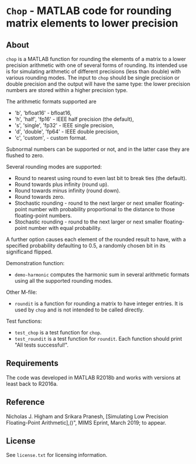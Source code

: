 `Chop` - MATLAB code for rounding matrix elements to lower precision
==========

About
-----

`chop` is a MATLAB function for rounding the elements of a matrix to a
lower precision arithmetic with one of several forms of rounding.  Its
intended use is for simulating arithmetic of different precisions (less
than double) with various rounding modes. The input to `chop` should be
single precision or double precision and the output will have the same
type: the lower precision numbers are stored within a higher precision type.

The arithmetic formats supported are 
-  'b', 'bfloat16'           - bfloat16,
-  'h', 'half', 'fp16'       - IEEE half precision (the default),
-  's', 'single', 'fp32'     - IEEE single precision,
-  'd', 'double', 'fp64'     - IEEE double precision,
-  'c', 'custom',            - custom format.

Subnormal numbers can be supported or not,
and in the latter case they are flushed to zero.

Several rounding modes are supported:
- Round to nearest using round to even last bit to break ties
  (the default).
- Round towards plus infinity (round up).
- Round towards minus infinity (round down).
- Round towards zero.
- Stochastic rounding - round to the next larger or next smaller
  floating-point number with probability proportional to
  the distance to those floating-point numbers.
- Stochastic rounding - round to the next larger or next smaller 
  floating-point number with equal probability.

A further option causes each element of the rounded result 
to have, with a specified probability defaulting to 0.5,
a randomly chosen bit in its significand flipped. 

Demonstration function:
- `demo-harmonic` computes the harmonic sum in several arithmetic
   formats using all the supported rounding modes.

Other M-file:

- `roundit` is a function for rounding a matrix to have integer entries.
  It is used by `chop` and is not intended to be called directly.

Test functions:
- `test_chop` is a test function for `chop`.
- `test_roundit` is a test function for `roundit`.
Each function should print "All tests successful!".

Requirements
---------

The code was developed in MATLAB R2018b and works with versions at least
back to R2016a.

Reference
---------

Nicholas J. Higham and Srikara Pranesh, [Simulating Low Precision
Floating-Point Arithmetic],()", MIMS Eprint, March 2019; to appear.

License
-------

See `license.txt` for licensing information.